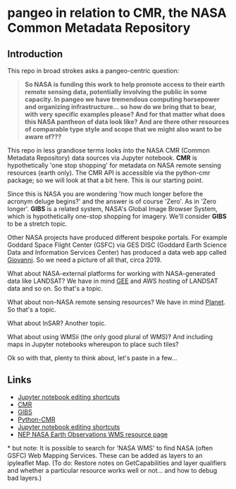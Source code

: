 # pangeo in relation to CMR, the NASA Common Metadata Repository


## Introduction

This repo in broad strokes asks a pangeo-centric question: 


> **So NASA is funding this work to help promote access to their earth remote sensing data, potentially involving 
> the public in some capacity. In pangeo we have tremendous
> computing horsepower and organizing infrastructure... so how do we bring that to bear, with very 
> specific examples please? And for that matter what does this NASA pantheon of data look like? And are there other resources
> of comparable type style and scope that we might also want to be aware of???**


This repo in less grandiose terms looks into the NASA CMR (Common Metadata Repository) data sources via Jupyter notebook. 
**CMR** is hypothetically 'one stop shopping' for metadata on NASA remote sensing resources (earth only).
The CMR API is accessible via the python-cmr package; so we will look at that a bit here. This is our starting point.


Since this is NASA you are wondering 'how much longer before the acronym deluge begins?' and the answer
is of course 'Zero'. As in 'Zero longer'. **GIBS** is a related system, NASA's Global Image Browser System, 
which is hypothetically one-stop shopping for imagery. We'll consider **GIBS** to be a stretch topic.


Other NASA projects have produced different bespoke portals. For example Goddard Space Flight Center (GSFC) 
via GES DISC (Goddard Earth Science Data and Information Services Center)
has produced a data web app called [Giovanni]( http://giovanni.gsfc.nasa.gov/giovanni/). So we need a picture of
all that, circa 2019. 


What about NASA-external platforms for working with NASA-generated data like LANDSAT? 
We have in mind [GEE](https://earthengine.google.com) and AWS hosting of LANDSAT data and so on. So that's a topic. 


What about non-NASA remote sensing resources? We have in mind [Planet](https://www.planet.com). So that's a topic. 


What about InSAR? Another topic.


What about using WMSii (the only good plural of WMS)? And including maps in Jupyter notebooks whereupon to place such tiles?


Ok so with that, plenty to think about, let's paste in a few...

## Links

* [Jupyter notebook editing shortcuts](https://www.dataquest.io/blog/jupyter-notebook-tips-tricks-shortcuts/)
* [CMR](https://earthdata.nasa.gov/about/science-system-description/eosdis-components/common-metadata-repository)
* [GIBS](https://pypi.python.org/pypi/python-cmr/0.3.1)
* [Python-CMR](https://pypi.python.org/pypi/python-cmr/0.3.1)
* [Jupyter notebook editing shortcuts](https://www.dataquest.io/blog/jupyter-notebook-tips-tricks-shortcuts/)
* [NEP NASA Earth Observations WMS resource page](https://neo.sci.gsfc.nasa.gov/about/wms.php)



\* but note: It is possible to search for 'NASA WMS' to find NASA (often GSFC) Web Mapping Services. These can be 
added as layers to an ipyleaflet Map. (To do: Restore notes on GetCapabilities and layer qualifiers and whether
a particular resource works well or not... and how to debug bad layers.)

